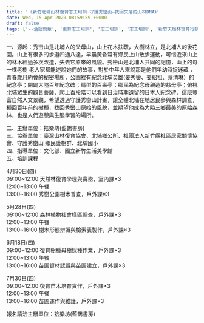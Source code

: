 ```yaml
---
title: '《新竹北埔山林復育志工培訓─守護秀巒山–找回失落的山林DNA》'
date: Wed, 15 Apr 2020 08:59:59 +0000
draft: false
tags: ['--活動簡章', '復育志工培訓', '志工培訓', '志工培訓', '新竹天然林復育行動', '活動訊息', '臺灣山林復育協會']
---
```


一、源起：秀巒山是北埔人的父母山，山上花木扶疏，大樹林立，是北埔人的後花園。山上有很多的步道四通八達，早晨黃昏常有鄉民上山散步運動，可惜近來山上的林木經過多次改造，失去它原來的風貌。秀巒山是北埔人共同的記憶，山上的每一棵老樹 老人家都能述說她們的故事，對於中年人來說那是他們年幼時捉迷藏 ，青春歲月約會的秘密場所，公園裡有紀念北埔英雄(姜秀鑾、姜紹祖、蔡清琳）的紀念亭；開闢大隘百年紀念碑；扇型的百壽亭；鄉民為紀念母親造的慈母亭；俯視北埔眾生的觀音菩薩，爬上百段階可以看到日治時期遺留的日本人紀念碑，這麼豐富自然人文景觀，希望透過守護秀巒山計畫，讓全體北埔在地居民參與森林調查，種回百年前的樹種，找回秀巒山原始的風貌，並期望他成為大隘三鄉最美的原始森林，也是人們遊憩與生態學習的場所。

二、主辦單位：拾樂坊(藍鵲書房)  
三、協辦單位：臺灣山林復育協會、北埔鄉公所、社團法人新竹縣社區居家關懷協會、守護秀巒山 鄉民護樹群、北埔國小  
四、指導單位：文化部、國立新竹生活美學館  
五、培訓課程：  
  
4月30日(四)  
09:00~12:00 天然林復育學理與實務，室內課×3  
12:00~13:00 午餐 　  
13:00~16:00 秀巒公園樹木普查，戶外課×3

5月28日(四)  
09:00~12:00 森林植物社會樣區調查，戶外課×3  
12:00~13:00 午餐 　  
13:00~16:00 樹木形態辨識與檢索表製作，戶外課×3

6月18日(四)  
09:00~12:00 復育樹種母樹採種作業，戶外課×3  
12:00~13:00 午餐 　  
13:00~16:00 苗圃資材認識與苗圃建立，戶外課×3

7月30日(四)  
09:00~12:00 復育苗木培育實作，戶外課×3  
12:00~13:00 午餐 　  
13:00~16:00 苗圃運作與維護，戶外課×3

報名請洽主辦單位：拾樂坊(藍鵲書房)